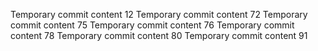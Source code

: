 Temporary commit content 12
Temporary commit content 72
Temporary commit content 75
Temporary commit content 76
Temporary commit content 78
Temporary commit content 80
Temporary commit content 91

